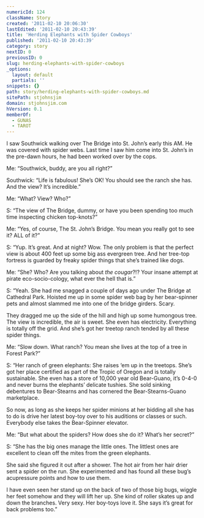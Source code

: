```yaml
---
numericId: 124
className: Story
created: '2011-02-10 20:06:30'
lastEdited: '2011-02-10 20:43:39'
title: 'Herding Elephants with Spider Cowboys'
published: '2011-02-10 20:43:39'
category: story
nextID: 0
previousID: 0
slug: herding-elephants-with-spider-cowboys
_options:
  layout: default
  partials: ''
snippets: {}
path: story/herding-elephants-with-spider-cowboys.md
sitePath: stjohnsjim
domain: stjohnsjim.com
hVersion: 0.1
memberOf:
  - GUNAS
  - TAROT
---
```


I saw Southwick walking over The Bridge into St. John&rsquo;s early this AM. He was covered with spider webs. Last time I saw him come into St. John&rsquo;s in the pre-dawn hours, he had been worked over by the cops.

Me: &ldquo;Southwick, buddy, are you all right?&rdquo;

Southwick: &ldquo;Life is fabulous! She&rsquo;s OK! You should see the ranch she has. And the view? It&rsquo;s incredible.&rdquo;

Me: &ldquo;What? View? Who?&rdquo;

S: &ldquo;The view of The Bridge, dummy, or have you been spending too much time inspecting chicken top-knots?&rdquo;

Me: &ldquo;Yes, of course, The St. John&rsquo;s Bridge. You mean you really got to see it? ALL of it?&rdquo;

S: &ldquo;Yup. It&rsquo;s great. And at night? Wow. The only problem is that the perfect view is about 400 feet up some big ass evergreen tree. And her tree-top fortress is guarded by freaky spider things that she&rsquo;s trained like dogs.

Me: &ldquo;She? Who? Are you talking about _the cougar_?!? Your insane attempt at pirate eco-socio-cology, what ever the hell that is.&rdquo;

S: &ldquo;Yeah. She had me snagged a couple of days ago under The Bridge at Cathedral Park. Hoisted me up in some spider web bag by her bear-spinner pets and almost slammed me into one of the bridge girders. Scary.

They dragged me up the side of the hill and high up some humongous tree. The view is incredible, the air is sweet. She even has electricity. Everything is totally off the grid. And she&rsquo;s got her treetop ranch tended by all these spider things.

Me: &ldquo;Slow down. What ranch? You mean she lives at the top of a tree in Forest Park?&rdquo;

S: &ldquo;Her ranch of green elephants: She raises &lsquo;em up in the treetops. She&rsquo;s got her place certified as part of the Tropic of Oregon and is totally sustainable. She even has a store of 10,000 year old Bear-Guano, it&rsquo;s 0-4-0 and never burns the elephants&rsquo; delicate tushies. She sold sinking debentures to Bear-Stearns and has cornered the Bear-Stearns-Guano marketplace.

So now, as long as she keeps her spider minions at her bidding all she has to do is drive her latest boy-toy over to his auditions or classes or such. Everybody else takes the Bear-Spinner elevator.

Me: &ldquo;But what about the spiders? How does she do it? What&rsquo;s her secret?&rdquo;

S: &ldquo;She has the big ones manage the little ones. The littlest ones are excellent to clean off the mites from the green elephants.

She said she figured it out after a shower. The hot air from her hair drier sent a spider on the run. She experimented and has found all these bug&rsquo;s acupressure points and how to use them.

I have even seen her stand up on the back of two of those big bugs, wiggle her feet somehow and they will lift her up. She kind of roller skates up and down the branches. Very sexy. Her boy-toys love it. She says it&rsquo;s great for back problems too.&rdquo;
